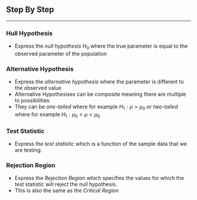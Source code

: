 ## Step By Step
---
### Hull Hypothesis
- Express the *null hypothesis* $H_{0}$ where the true parameter is equal to the observed parameter of the population
### Alternative Hypothesis
- Express the *alternative hypothesis* where the parameter is different to the observed value
- Alternative Hypothesises can be composite meaning there are multiple to possibilities
- They can be *one-tailed* where for example $H_{1}:\mu > \mu_{0}$ or *two-tailed* where for example $H_{1}:\mu_{0}<\mu<\mu_{0}$
### Test Statistic
- Express the *test statistic* which is a function of the sample data that we are testing. 
### Rejection Region
- Express the *Rejection Region* which specifies the values for which the test statistic will reject the null hypothesis.
- This is also the same as the *Critical Region*
